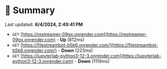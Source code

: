# 📖 Summary
Last updated: **6/4/2024, 2:49:41 PM**

- `GET` [https://restreamer-09gx.onrender.com](https://restreamer-09gx.onrender.com) - **Up** (812ms)
- `GET` [https://filestreambot-b5k6.onrender.com/](https://filestreambot-b5k6.onrender.com/) - **Down** (223ms)
- `GET` [https://jupyterlab-python3-12-3.onrender.com](https://jupyterlab-python3-12-3.onrender.com) - **Down** (1119ms)
